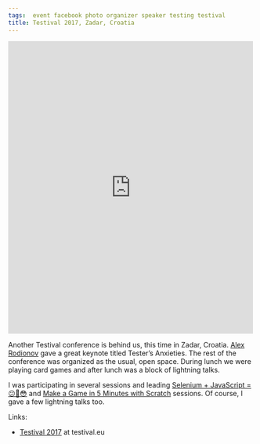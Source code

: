 ```yaml
---
tags:  event facebook photo organizer speaker testing testival
title: Testival 2017, Zadar, Croatia
---
```

<iframe src="https://www.facebook.com/plugins/post.php?href=https%3A%2F%2Fwww.facebook.com%2Fmedia%2Fset%2F%3Fset%3Da.10155764666877290.1073741927.735252289%26type%3D3&width=500" width="500" height="597" style="border:none;overflow:hidden" scrolling="no" frameborder="0" allowTransparency="true"></iframe>

Another Testival conference is behind us, this time in Zadar, Croatia. [Alex Rodionov](https://twitter.com/p0deje) gave a great keynote titled Tester’s Anxieties. The rest of the conference was organized as the usual, open space. During lunch we were playing card games and after lunch was a block of lightning talks.

I was participating in several sessions and leading [Selenium + JavaScript = 😕🤔😳](/selenium-javascript) and [Make a Game in 5 Minutes with Scratch](/scratch) sessions. Of course, I gave a few lightning talks too.

Links:

- [Testival 2017](http://www.testival.eu/category/2017/) at testival.eu
